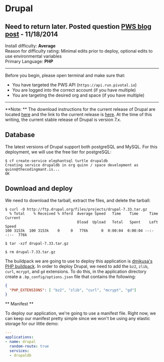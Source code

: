 # Drupal

## Need to return later. Posted question [PWS blog post](http://blog.pivotal.io/cloud-foundry-pivotal/products/how-to-deploy-drupal-to-pivotal-cf-within-seconds#comment-437533) - 11/18/2014

Install difficulty: **Average**<br />
Reason for difficulty rating: Minimal edits prior to deploy, optional edits to use environmental variables<br />
Primary Language: **PHP**

---

Before you begin, please open terminal and make sure that:
* You have targeted the PWS API (`https://api.run.pivotal.io`)
* You are logged into the correct account (if you have multiple)
* You are targeting the desired org and space (if you have multiple)

---

**Note: ** The download instructions for the current release of Drupal are located [here](https://www.drupal.org/documentation/install/download) and the link to the current release is [here](https://www.drupal.org/project/drupal). At the time of this writing, the current stable release of Drupal is version 7.x.

## Database

The latest versions of Drupal support both postgreSQL and MySQL. For this deployment, we will use the free tier for postgreSQL:

```
$ cf create-service elephantsql turtle drupaldb
Creating service drupaldb in org quinn / space development as quinn@thecodingmant.is...
OK
```

## Download and deploy

We need to download the tarball, extract the files, and delete the tarball:

```
$ curl -O http://ftp.drupal.org/files/projects/drupal-7.33.tar.gz
  % Total    % Received % Xferd  Average Speed   Time    Time     Time  Current
                                 Dload  Upload   Total   Spent    Left  Speed
100 3153k  100 3153k    0     0   776k      0  0:00:04  0:00:04 --:--:--  776k

$ tar -xzf drupal-7.33.tar.gz

$ rm drupal-7.33.tar.gz
```

The buildpack we are going to use to deploy this application is [dmikusa's PHP buildpack](https://github.com/dmikusa-pivotal/cf-php-build-pack). In order to deploy Drupal, we need to add the `bz2`, `zlib`, `curl`, `mcrypt`, and `gd` extensions. To do this, in the application directory create a `.bp_config/options.json` file that contains the following:

```json
{
  "PHP_EXTENSIONS": [ "bz2", "zlib", "curl", "mcrypt", "gd"]
}
```

** Manifest **

To deploy our application, we're going to use a manifest file. Right now, we can keep our manifest pretty simple since we won't be using any elastic storage for our little demo:

```yaml
---
applications:
- name: drupal
  random-route: true
  services:
  - drupaldb
```
